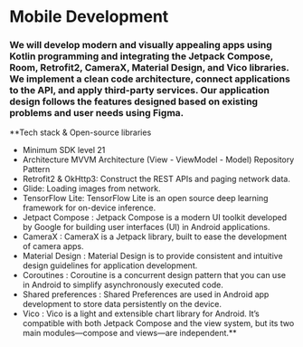 # Mobile Development
### We will develop modern and visually appealing apps using Kotlin programming and integrating the Jetpack Compose, Room, Retrofit2, CameraX, Material Design, and Vico libraries. We implement a clean code architecture, connect applications to the API, and apply third-party services. Our application design follows the features designed based on existing problems and user needs using Figma.

**Tech stack & Open-source libraries
- Minimum SDK level 21
- Architecture MVVM Architecture (View - ViewModel - Model) Repository Pattern
- Retrofit2 & OkHttp3: Construct the REST APIs and paging network data.
- Glide: Loading images from network.
- TensorFlow Lite: TensorFlow Lite is an open source deep learning framework for on-device inference.
- Jetpact Compose : Jetpack Compose is a modern UI toolkit developed by Google for building user interfaces (UI) in Android applications.
- CameraX : CameraX is a Jetpack library, built to ease the development of camera apps.
- Material Design : Material Design is to provide consistent and intuitive design guidelines for application development.
- Coroutines : Coroutine is a concurrent design pattern that you can use in Android to simplify asynchronously executed code.
- Shared preferences : Shared Preferences are used in Android app development to store data persistently on the device.
- Vico : Vico is a light and extensible chart library for Android. It’s compatible with both Jetpack Compose and the view system, but its two main modules—compose and views—are independent.**
